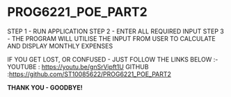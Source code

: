 # PROG6221_POE_PART2
STEP 1 - RUN APPLICATION
STEP 2 - ENTER ALL REQUIRED INPUT 
STEP 3 - THE PROGRAM WILL UTILISE THE INPUT FROM USER TO CALCULATE AND DISPLAY MONTHLY EXPENSES

IF YOU GET LOST, OR CONFUSED - JUST FOLLOW THE LINKS BELOW :-
YOUTUBE : https://youtu.be/gnSrVipft1U
GITHUB :https://github.com/ST10085622/PROG6221_POE_PART2

**THANK YOU - GOODBYE!**
